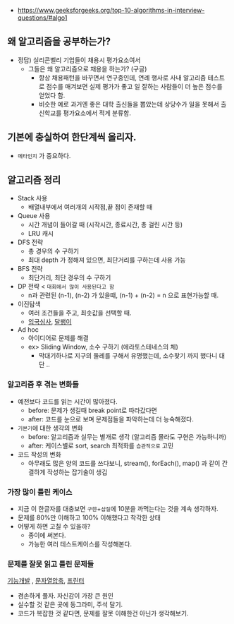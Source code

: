 * https://www.geeksforgeeks.org/top-10-algorithms-in-interview-questions/#algo1


## 왜 알고리즘을 공부하는가?
* 정답) 실리콘벨리 기업들이 채용시 평가요소여서
    * 그들은 왜 알고리즘으로 채용을 하는가? (구글)
        * 항상 채용패턴을 바꾸면서 연구중인데, 연례 행사로 사내 알고리즘 테스트로 점수를 매겨보면 실제 평가가 좋고 일 잘하는 사람들이 더 높은 점수를 얻었다 함.
        * 비슷한 예로 과거엔 좋은 대학 출신들을 뽑았는데 상당수가 일을 못해서 출신학교를 평가요소에서 적게 분류함.

## 기본에 충실하여 한단계씩 올리자.
* `메타인지` 가 중요하다.

## 알고리즘 정리
* Stack 사용
    * 배열내부에서 여러개의 시작점,끝 점이 존재할 때 
* Queue 사용
    * 시간 개념이 들어갈 때 (시작시간, 종료시간, 총 걸린 시간 등)
    * LRU 캐시
* DFS 전략
    * 총 경우의 수 구하기
    * 최대 depth 가 정해져 있으면, 최단거리를 구하는데 사용 가능
* BFS 전략
    * 최단거리, 최단 경우의 수 구하기
* DP 전략 < `대회에서 많이 사용된다고 함`
    * n과 관련된 (n-1), (n-2) 가 있을떄, (n-1) + (n-2) = n 으로 표현가능할 때.
* 이진탐색
    * 여러 조건들을 주고, 최솟값을 선택할 때.
    * [입국심사](https://programmers.co.kr/learn/courses/30/lessons/43238), [달팽이](https://www.acmicpc.net/problem/2869)
* Ad hoc
    * 아이디어로 문제를 해결
    * ex> Sliding Window, 소수 구하기 (에라토스테네스의 체)
        * 막대기하나로 지구의 둘레를 구해서 유명했는데, 소수찾기 까지 했다니 대단 ..
    
### 알고리즘 후 겪는 변화들
* 예전보다 코드를 읽는 시간이 많아졌다.
    * before: 문제가 생길때 break point로 따라갔다면
    * after: 코드를 눈으로 보며 문제점들을 파악하는데 더 능숙해졌다.
* `기본기`에 대한 생각의 변화
    * before: 알고리즘과 실무는 별개로 생각 (알고리즘 몰라도 구현은 가능하니까)
    * after: 케이스별로 sort, search 최적화를 `습관적으로` 고민
* 코드 작성의 변화
    * 아무래도 많은 양의 코드를 쓰다보니, stream(), forEach(), map() 과 같이 간결하게 작성하는 잡기술이 생김

### 가장 많이 틀린 케이스
* 지금 이 한글자를 대충보면 `구햔`+`삽질`에 10분을 까먹는다는 것을 계속 생각하자.
* 문제를 80%만 이해하고 100% 이해했다고 착각한 상태
* 어떻게 하면 고칠 수 있을까?
    * 종이에 써본다.
    * 가능한 여러 테스트케이스를 작성해본다.
   
### 문제를 잘못 읽고 틀린 문제들
[기능개발](https://programmers.co.kr/learn/courses/30/lessons/42586?language=java) , [문자열압축](https://programmers.co.kr/learn/courses/30/lessons/60057), [프린터](https://programmers.co.kr/learn/courses/30/lessons/42587)
<br>
* 겸손하게 풀자. 자신감이 가장 큰 원인
* 실수할 것 같은 곳에 동그라미, 주석 달기.
* 코드가 복잡한 것 같다면, 문제를 잘못 이해한건 아닌가 생각해보기.

